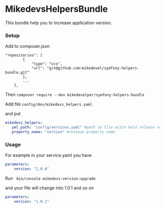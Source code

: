 MikedevsHelpersBundle
================

This bundle help you to increase application version.

### Setup
Add to composer.json

```
"repositories": [
        {
            "type": "vcs",
            "url": "git@github.com:mikedevel/symfony-helpers-bundle.git"
        },
        ...
    ],
```
Then
```composer require --dev mikedevelper/symfony-helpers-bundle```

Add file ```config/dev/mikedevs_helpers.yaml```

and put 
```yaml
mikedevs_helpers:
   yml_path: "config/services.yaml" #path to file witch hold release version
   property_name: "version" #release property name
```


### Usage

For example in your service.yaml you have
```yaml
parameters:
    version: "1.0.0"
```

Run 
``` bin/console mikedevs:version:upgrade```

and your file will change into 1.0.1 and so on

```yaml
parameters:
    version: "1.0.1"
```

